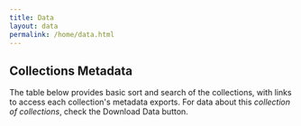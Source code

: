 ```yaml
---
title: Data
layout: data
permalink: /home/data.html
---
```


## Collections Metadata

The table below provides basic sort and search of the collections, with links to access each collection's metadata exports.
For data about this *collection of collections*, check the Download Data button.
